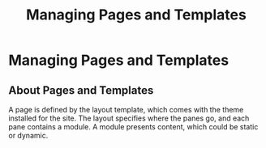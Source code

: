 ﻿---
uid: managing-pages-templates
locale: en
title: Managing Pages and Templates
dnnversion: 09.02.00
---

# Managing Pages and Templates

## About Pages and Templates

A page is defined by the layout template, which comes with the theme installed for the site. The layout specifies where the panes go, and each pane contains a module. A module presents content, which could be static or dynamic.
